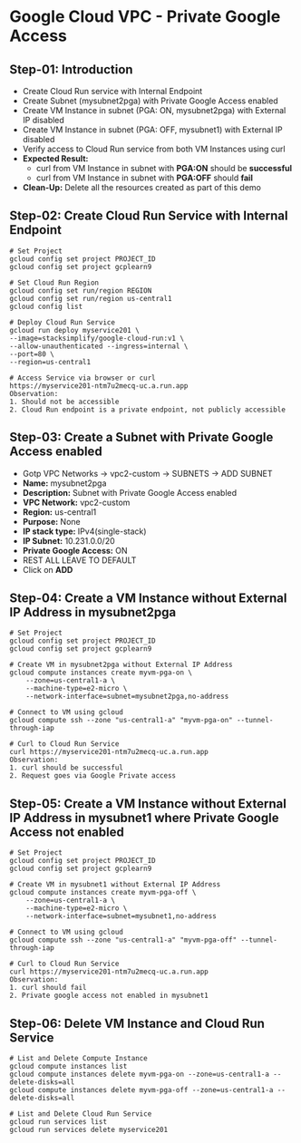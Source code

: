 # Google Cloud VPC - Private Google Access 

## Step-01: Introduction
- Create Cloud Run service with Internal Endpoint 
- Create Subnet (mysubnet2pga) with Private Google Access enabled
- Create VM Instance in subnet (PGA: ON, mysubnet2pga) with External IP disabled 
- Create VM Instance in subnet (PGA: OFF, mysubnet1) with External IP disabled 
- Verify access to Cloud Run service from both VM Instances using curl
- **Expected Result:**
  - curl from VM Instance in subnet with **PGA:ON** should be **successful**
  - curl from VM Instance in subnet with **PGA:OFF** should **fail**
- **Clean-Up:** Delete all the resources created as part of this demo

## Step-02: Create Cloud Run Service with Internal Endpoint
```t
# Set Project 
gcloud config set project PROJECT_ID
gcloud config set project gcplearn9

# Set Cloud Run Region
gcloud config set run/region REGION
gcloud config set run/region us-central1
gcloud config list

# Deploy Cloud Run Service
gcloud run deploy myservice201 \
--image=stacksimplify/google-cloud-run:v1 \
--allow-unauthenticated --ingress=internal \
--port=80 \
--region=us-central1

# Access Service via browser or curl
https://myservice201-ntm7u2mecq-uc.a.run.app
Observation:
1. Should not be accessible
2. Cloud Run endpoint is a private endpoint, not publicly accessible
```

## Step-03: Create a Subnet with Private Google Access enabled 
- Gotp VPC Networks -> vpc2-custom -> SUBNETS -> ADD SUBNET
- **Name:** mysubnet2pga
- **Description:** Subnet with Private Google Access enabled
- **VPC Network:** vpc2-custom
- **Region:** us-central1
- **Purpose:** None
- **IP stack type:** IPv4(single-stack)
- **IP Subnet:** 10.231.0.0/20
- **Private Google Access:** ON
- REST ALL LEAVE TO DEFAULT
- Click on **ADD**

## Step-04: Create a VM Instance without External IP Address in mysubnet2pga
```t
# Set Project
gcloud config set project PROJECT_ID
gcloud config set project gcplearn9

# Create VM in mysubnet2pga without External IP Address
gcloud compute instances create myvm-pga-on \
    --zone=us-central1-a \
    --machine-type=e2-micro \
    --network-interface=subnet=mysubnet2pga,no-address

# Connect to VM using gcloud
gcloud compute ssh --zone "us-central1-a" "myvm-pga-on" --tunnel-through-iap 

# Curl to Cloud Run Service
curl https://myservice201-ntm7u2mecq-uc.a.run.app
Observation:
1. curl should be successful
2. Request goes via Google Private access
```

## Step-05: Create a VM Instance without External IP Address in mysubnet1 where Private Google Access not enabled
```t
# Set Project
gcloud config set project PROJECT_ID
gcloud config set project gcplearn9

# Create VM in mysubnet1 without External IP Address
gcloud compute instances create myvm-pga-off \
    --zone=us-central1-a \
    --machine-type=e2-micro \
    --network-interface=subnet=mysubnet1,no-address

# Connect to VM using gcloud
gcloud compute ssh --zone "us-central1-a" "myvm-pga-off" --tunnel-through-iap 

# Curl to Cloud Run Service
curl https://myservice201-ntm7u2mecq-uc.a.run.app
Observation:
1. curl should fail
2. Private google access not enabled in mysubnet1
```

## Step-06: Delete VM Instance and Cloud Run Service
```t
# List and Delete Compute Instance
gcloud compute instances list 
gcloud compute instances delete myvm-pga-on --zone=us-central1-a --delete-disks=all 
gcloud compute instances delete myvm-pga-off --zone=us-central1-a --delete-disks=all 

# List and Delete Cloud Run Service
gcloud run services list
gcloud run services delete myservice201
```